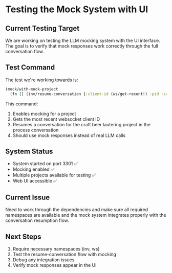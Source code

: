 # Testing the Mock System with UI

## Current Testing Target

We are working on testing the LLM mocking system with the UI interface. The goal is to verify that mock responses work correctly through the full conversation flow.

## Test Command

The test we're working towards is:

```clojure
(mock/with-mock-project
  (fn [] (inv/resume-conversation {:client-id (ws/get-recent!) :pid :sur-craft-beer-lautering :cid :process})))
```

This command:
1. Enables mocking for a project
2. Gets the most recent websocket client ID
3. Resumes a conversation for the craft beer lautering project in the process conversation
4. Should use mock responses instead of real LLM calls

## System Status

- System started on port 3301 ✅
- Mocking enabled ✅
- Multiple projects available for testing ✅
- Web UI accessible ✅

## Current Issue

Need to work through the dependencies and make sure all required namespaces are available and the mock system integrates properly with the conversation resumption flow.

## Next Steps

1. Require necessary namespaces (inv, ws)
2. Test the resume-conversation flow with mocking
3. Debug any integration issues
4. Verify mock responses appear in the UI
